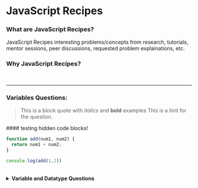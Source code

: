 # JavaScript Recipes

### What are JavaScript Recipes?
JavaScript Recipes interesting problems/concepts from research, tutorials, mentor sessions, peer discussions, requested problem explainations, etc.

### Why JavaScript Recipes?


<br>

---
### Variables Questions:
  > This is a block quote with *italics* and **bold** examples
  This is a hint for the question.

<p>
#### testing hidden code blocks!

```javascript
function add(num1, num2) {
  return num1 + num2;
}

console.log(add(1,2))
```

</p>
</details>

<br>

<details><summary> <b>Variable and Datatype Questions</b> </summary><blockquote>

  <details><summary> <b>What is a variable?</b> </summary><blockquote>

    <details><summary> Click to see answer </summary>
      <dt>Definition list</dt>
      <dd>* A variable is a name attached to a value.</dd>
      <dd>* A variable stores and keeps track of information within a program.</dd>
   
    </details>
    <details><summary> Click to see example </summary><blockquote>
 
    ```javascript
    function add(num1, num2) {
      return num1 + num2;
    }

    console.log(add(1,2))
    ```

    </blockquote></details>
    </blockquote></details>


